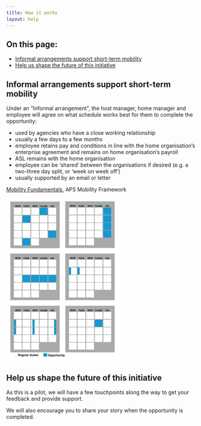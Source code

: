```yaml
---
title: How it works
layout: help
---
```


<nav class="au-inpage-nav-links" aria-label="in page navigation">
  <h2 class="au-inpage-nav-links__heading">On this page:</h2>
  <ul class="au-link-list">
    <li><a href="#Informal-arrangements-support-short-term-mobility">Informal arrangements support short-term mobility</a></li>
    <li><a href="#Help-us-shape-the-future-of-this-initiative">Help us shape the future of this initiative</a></li>
  </ul>
</nav>

## <span id="Informal-arrangements-support-short-term-mobility">Informal arrangements support short-term mobility</span>

Under an “Informal arrangement”, the host manager, home manager and employee will agree on what schedule works best for them to complete the opportunity:

- used by agencies who have a close working relationship
- usually a few days to a few months
- employee retains pay and conditions in line with the home organisation’s enterprise agreement and remains on home organisation’s payroll
- ASL remains with the home organisation
- employee can be ‘shared’ between the organisations if desired (e.g. a two-three day split, or ‘week on week off’)
- usually supported by an email or letter

<a href="https://www.apsc.gov.au/initiatives-and-programs/aps-mobility-framework/mobility-fundamentals" target="_blank" rel="external noreferrer">Mobility Fundamentals,</a> APS Mobility Framework

![An image of six calendars showing different ways of chunking down work over the course of a month. For example, an employee may continue their regular duties most days and work every Friday on the oneAPS Opportunity. Or they may work a couple of hours on the oneAPS Opportunity one selected days.](/calendar.jpg) 

## <span id="Help-us-shape-the-future-of-this-initiative">Help us shape the future of this initiative</span> 

As this is a pilot, we will have a few touchpoints along the way to get your feedback and provide support. 

We will also encourage you to share your story when the opportunity is completed.
